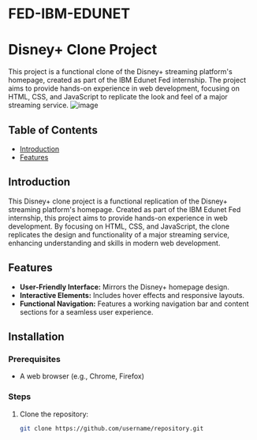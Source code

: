 # FED-IBM-EDUNET

# Disney+ Clone Project

This project is a functional clone of the Disney+ streaming platform's homepage, created as part of the IBM Edunet Fed internship. The project aims to provide hands-on experience in web development, focusing on HTML, CSS, and JavaScript to replicate the look and feel of a major streaming service.
![image](https://github.com/user-attachments/assets/fe8b4509-b68c-47b0-a625-25d775fd887d)

## Table of Contents

- [Introduction](#introduction)
- [Features](#features)

## Introduction

This Disney+ clone project is a functional replication of the Disney+ streaming platform's homepage. Created as part of the IBM Edunet Fed internship, this project aims to provide hands-on experience in web development. By focusing on HTML, CSS, and JavaScript, the clone replicates the design and functionality of a major streaming service, enhancing understanding and skills in modern web development.

## Features

- **User-Friendly Interface:** Mirrors the Disney+ homepage design.
- **Interactive Elements:** Includes hover effects and responsive layouts.
- **Functional Navigation:** Features a working navigation bar and content sections for a seamless user experience.

## Installation

### Prerequisites

- A web browser (e.g., Chrome, Firefox)

### Steps

1. Clone the repository:

   ```bash
   git clone https://github.com/username/repository.git
